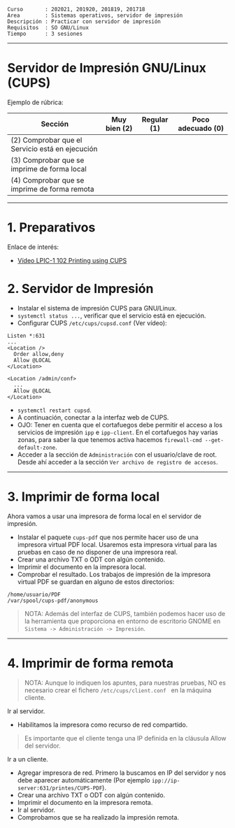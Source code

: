 
```
Curso       : 202021, 201920, 201819, 201718
Area        : Sistemas operativos, servidor de impresión
Descripción : Practicar con servidor de impresión
Requisitos  : SO GNU/Linux
Tiempo      : 3 sesiones
```

---
# Servidor de Impresión GNU/Linux (CUPS)

Ejemplo de rúbrica:

| Sección               | Muy bien (2) | Regular (1) | Poco adecuado (0) |
| --------------------- | ------------ | ----------- | ----------------- |
| (2) Comprobar que el Servicio está en ejecución | | | |
| (3) Comprobar que se imprime de forma local  | | | |
| (4) Comprobar que se imprime de forma remota | | | |

---

# 1. Preparativos

Enlace de interés:
* [Vídeo LPIC-1 102 Printing using CUPS](https://youtu.be/6M4oGNn9cVc)

# 2. Servidor de Impresión

* Instalar el sistema de impresión CUPS para GNU/Linux.
* `systemctl status ...`, verificar que el servicio está en ejecución.
* Configurar CUPS `/etc/cups/cupsd.conf` (Ver vídeo):

```
Listen *:631
...
<Location />
  Order allow,deny
  Allow @LOCAL
</Location>

<Location /admin/conf>
  ...
  Allow @LOCAL
</Location>
```

* `systemctl restart cupsd`.
* A continuación, conectar a la interfaz web de CUPS.
* OJO: Tener en cuenta que el cortafuegos debe permitir el acceso a los servicios de impresión `ipp` e `ipp-client`. En el cortafuegos hay varias zonas, para saber la que tenemos activa hacemos `firewall-cmd --get-default-zone`.
* Acceder a la sección de `Administración` con el usuario/clave de root. Desde ahí acceder a la sección `Ver archivo de registro de accesos`.

---
# 3. Imprimir de forma local

Ahora vamos a usar una impresora de forma local en el servidor de impresión.

* Instalar el paquete `cups-pdf` que nos permite hacer uso de una impresora virtual PDF local. Usaremos esta impresora virtual para las pruebas en caso de no disponer de una impresora real.
* Crear una archivo TXT o ODT con algún contenido.
* Imprimir el documento en la impresora local.
* Comprobar el resultado. Los trabajos de impresión de la impresora virtual PDF se guardan en alguno de estos directorios:

```
/home/usuario/PDF
/var/spool/cups-pdf/anonymous
```

> NOTA: Además del interfaz de CUPS, también podemos hacer uso de la herramienta
que proporciona en entorno de escritorio GNOME en `Sistema -> Administración -> Impresión`.

---
# 4. Imprimir de forma remota

> NOTA: Aunque lo indiquen los apuntes, para nuestras pruebas,
NO es necesario crear el fichero `/etc/cups/client.conf `
en la máquina cliente.

Ir al servidor.
* Habilitamos la impresora como recurso de red compartido.

> Es importante que el cliente tenga una IP definida en la cláusula Allow del servidor.

Ir a un cliente.
* Agregar impresora de red. Primero la buscamos en IP del servidor y nos debe aparecer automáticamente
(Por ejemplo `ipp://ip-server:631/printes/CUPS-PDF`).
* Crear una archivo TXT o ODT con algún contenido.
* Imprimir el documento en la impresora remota.
* Ir al servidor.
* Comprobamos que se ha realizado la impresión remota.
